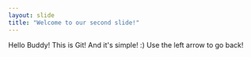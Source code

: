 ```yaml
---
layout: slide
title: "Welcome to our second slide!"
---
```

Hello Buddy! This is Git! And it's simple! :)
Use the left arrow to go back!
